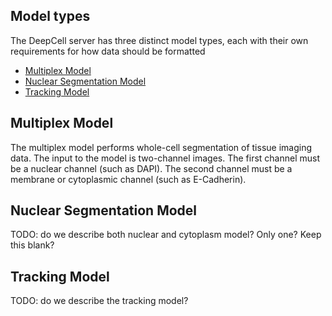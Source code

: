 ## Model types
The DeepCell server has three distinct model types, each with their own requirements for how data should be formatted

* [Multiplex Model](models.md#multiplex-model)
* [Nuclear Segmentation Model](models.md#nuclear-segmentation-model)
* [Tracking Model](models.md#tracking-model)

## Multiplex Model
The multiplex model performs whole-cell segmentation of tissue imaging data. The input to the model is two-channel images. The first channel must be a
nuclear channel (such as DAPI). The second channel must be a membrane or cytoplasmic channel (such as E-Cadherin). 

## Nuclear Segmentation Model
TODO: do we describe both nuclear and cytoplasm model? Only one? Keep this blank?

## Tracking Model
TODO: do we describe the tracking model?
